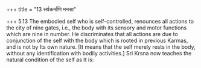 +++
title = "13 सर्वकर्माणि मनसा"

+++
5.13 The embodied self who is self-controlled, renounces all actions to
the city of nine gates, i.e., the body with its sensory and motor
functions which are nine in number. He discriminates that all actions
are due to conjunction of the self with the body which is rooted in
previous Karmas, and is not by Its own nature. \[It means that the self
merely rests in the body, without any identification with bodily
activities.\] Sri Krsna now teaches the natural condition of the self as
It is:
